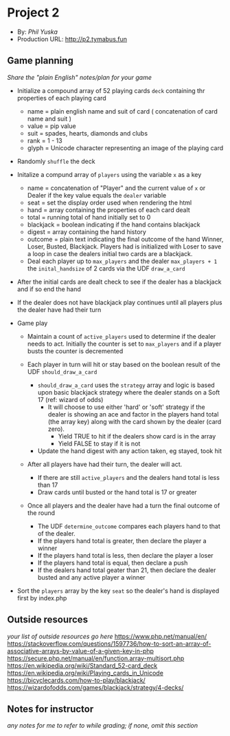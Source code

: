 # Project 2
+ By: *Phil Yuska*
+ Production URL: <http://p2.tymabus.fun>

## Game planning
*Share the "plain English" notes/plan for your game*

* Initialize a compound array of 52 playing cards `deck` containing thr properties of each playing card 
	* name = plain english name and suit of card ( concatenation of card name and suit )
	* value = pip value
	* suit = spades, hearts, diamonds and clubs
	* rank = 1 - 13
	* glyph = Unicode character representing an image of the playing card

* Randomly `shuffle` the deck

* Initalize a compund array of `players` using the variable `x` as a key
	* name = concatenation of "Player" and the current value of `x` or Dealer if the key value equals the `dealer` variable
	* seat = set the display order used when rendering the html
	* hand = array containing the properties of each card dealt
	* total = running total of hand initially set to 0
	* blackjack = boolean indicating if the hand contains blackjack
	* digest = array containing the hand history
	* outcome = plain text indicating the final outcome of the hand Winner, Loser, Busted, Blackjack. Players had is initialized with Loser to save a loop in case the dealers initial two cards are a blackjack. 
	* Deal each player up to `max_players` and the dealer `max_players + 1` the `inital_handsize` of 2 cards via the UDF `draw_a_card`		

* After the initial cards are dealt check to see if the dealer has a blackjack and if so end the hand

* If the dealer does not have blackjack play continues until all players plus the dealer have had their turn

* Game play
	* Maintain a count of `active_players` used to determine if the dealer needs to act. Initially the counter is set to `max_players` and if a player busts the counter is decremented

	* Each player in turn will hit or stay based on the boolean result of the UDF `should_draw_a_card`
		* `should_draw_a_card` uses the `strategy` array and logic is based upon basic blackjack strategy where the dealer stands on a Soft 17 (ref: wizard of odds)
			* It will choose to use either 'hard' or 'soft' strategy if the dealer is showing an ace and factor in the players hand total (the array key) along with the card shown by the dealer (card zero). 
				* Yield TRUE to hit if the dealers show card is in the array
				* Yield FALSE to stay if it is not
		* Update the hand digest with any action taken, eg stayed, took hit
		
	* After all players have had their turn, the dealer will act.
		* If there are still `active_players` and the dealers hand total is less than 17
		* Draw cards until busted or the hand total is 17 or greater

	* Once all players and the dealer have had a turn the final outcome of the round
		* The UDF `determine_outcome` compares each players hand to that of the dealer.
		* If the players hand total is greater, then declare the player a winner
		* If the players hand total is less, then declare the player a loser
		* If the players hand total is equal, then declare a push
		* If the dealers hand total geater than 21, then declare the dealer busted and any active player a winner

* Sort the `players` array by the key `seat` so the dealer's hand is displayed first by index.php 
		
		
## Outside resources
*your list of outside resources go here*
https://www.php.net/manual/en/
https://stackoverflow.com/questions/1597736/how-to-sort-an-array-of-associative-arrays-by-value-of-a-given-key-in-php
https://secure.php.net/manual/en/function.array-multisort.php
https://en.wikipedia.org/wiki/Standard_52-card_deck
https://en.wikipedia.org/wiki/Playing_cards_in_Unicode
https://bicyclecards.com/how-to-play/blackjack/
https://wizardofodds.com/games/blackjack/strategy/4-decks/

## Notes for instructor
*any notes for me to refer to while grading; if none, omit this section*